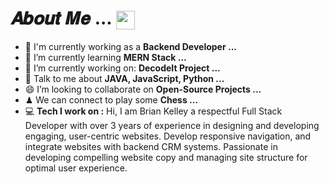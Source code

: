 #  𝑨𝒃𝒐𝒖𝒕 𝑴𝒆 ... <img align="center" src="https://user-images.githubusercontent.com/106914208/213806625-795bf34c-ff4c-47ec-a094-c2b538209d9e.gif" width="30" />
- 🏦 I'm currently working as a **Backend Developer ...**
- 🌱 I’m currently learning **MERN Stack ...**
- 🔭 I’m currently working on: **DecodeIt Project ...**
- 💬 Talk to me about **JAVA, JavaScript, Python ...**
- 😄 I’m looking to collaborate on **Open-Source Projects ...**
- ♟ We can connect to play some **Chess ...** 
- 💻 **Tech I work on :**
Hi, I am Brian Kelley a respectful Full Stack Developer with over 3 years of experience in designing and developing engaging, user-centric websites. Develop responsive navigation, and integrate websites with backend CRM systems. Passionate in developing compelling website copy and managing site structure for optimal user experience.

